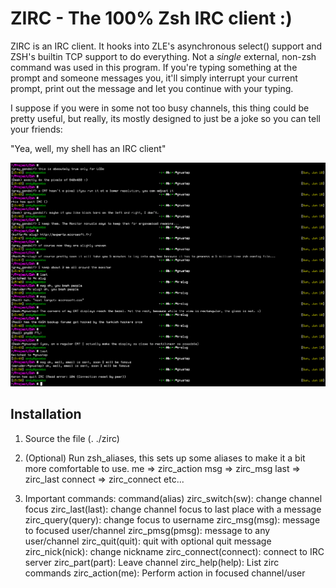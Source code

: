 # ZIRC - The 100% Zsh IRC client :)

ZIRC is an IRC client. It hooks into ZLE's asynchronous select() support and
ZSH's builtin TCP support to do everything. Not a *single* external, non-zsh
command was used in this program. If you're typing something at the prompt and
someone messages you, it'll simply interrupt your current prompt, print out the
message and let you continue with your typing.

I suppose if you were in some not too busy channels, this thing could be pretty
useful, but really, its mostly designed to just be a joke so you can tell your
friends:

"Yea, well, my shell has an IRC client"

![Screenshot of ZIRC](screenshot.png)

## Installation

1. Source the file (. ./zirc)

2. (Optional) Run zsh_aliases, this sets up some aliases to make it a
bit more comfortable to use.
   me => zirc_action
   msg => zirc_msg
   last => zirc_last
   connect => zirc_connect
   etc...

3. Important commands: command(alias)
   zirc_switch(sw):       change channel focus
   zirc_last(last):       change channel focus to last place with a message
   zirc_query(query):     change focus to username
   zirc_msg(msg):         message to focused user/channel
   zirc_pmsg(pmsg):       message to any user/channel
   zirc_quit(quit):       quit with optional quit message
   zirc_nick(nick):       change nickname
   zirc_connect(connect): connect to IRC server
   zirc_part(part):       Leave channel 
   zirc_help(help):       List zirc commands
   zirc_action(me):       Perform action in focused channel/user

